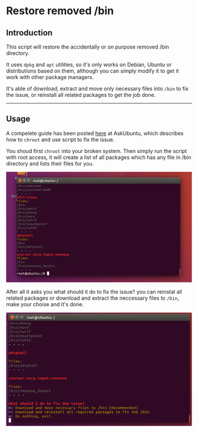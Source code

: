 # Restore removed /bin

## Introduction
This script will restore the accidentally or on purpose removed /bin directory.

It uses `dpkg` and `apt` utilities, so it's only works on Debian, Ubuntu or distributions based on them, although you can simply modify it to get it work with other package managers.

It's able of download, extract and move only necessary files into `/bin` to fix the issue, or reinstall all related packages to get the job done.

- - -

## Usage

A compelete guide has been posted [here](https://askubuntu.com/a/906675/264781) at AskUbuntu, which describes how to `chroot` and use script to fix the issue.

You shoud first `chroot` into your broken system. Then simply run the script with root access, it will create a list of all packages which has any file in /bin directory and lists their files for you.

![restore /bin](https://raw.githubusercontent.com/ravexina/restore-bin/master/screenshots/list.png)

After all it asks you what should it do to fix the issue? you can reinstal all related packages or download and extract the neccessary files to `/bin`, make your choise and it's done.

![restore removed /bin](https://raw.githubusercontent.com/ravexina/restore-bin/master/screenshots/question.png)
